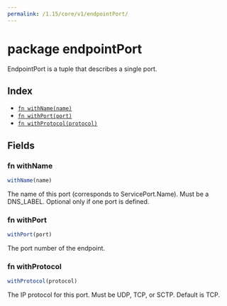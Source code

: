 ```yaml
---
permalink: /1.15/core/v1/endpointPort/
---
```


# package endpointPort

EndpointPort is a tuple that describes a single port.

## Index

* [`fn withName(name)`](#fn-withname)
* [`fn withPort(port)`](#fn-withport)
* [`fn withProtocol(protocol)`](#fn-withprotocol)

## Fields

### fn withName

```ts
withName(name)
```

The name of this port (corresponds to ServicePort.Name). Must be a DNS_LABEL. Optional only if one port is defined.

### fn withPort

```ts
withPort(port)
```

The port number of the endpoint.

### fn withProtocol

```ts
withProtocol(protocol)
```

The IP protocol for this port. Must be UDP, TCP, or SCTP. Default is TCP.